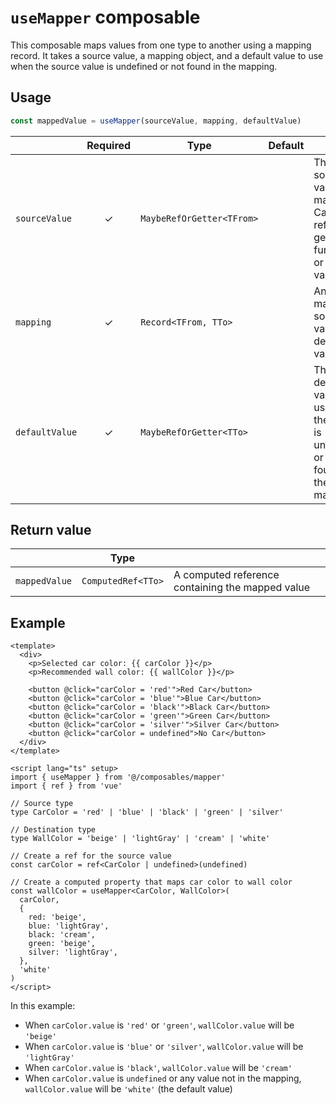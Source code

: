 # `useMapper` composable

This composable maps values from one type to another using a mapping record. It takes a source value, a mapping object, and a default value to use when the source value is undefined or not found in the mapping.

## Usage

```ts
const mappedValue = useMapper(sourceValue, mapping, defaultValue)
```

|                | Required | Type                      | Default |                                                                                   |
| -------------- | :------: | ------------------------- | ------- | --------------------------------------------------------------------------------- |
| `sourceValue`  |    ✓     | `MaybeRefOrGetter<TFrom>` |         | The source value to be mapped. Can be a ref, a getter function, or a raw value    |
| `mapping`      |    ✓     | `Record<TFrom, TTo>`      |         | An object mapping source values to destination values                             |
| `defaultValue` |    ✓     | `MaybeRefOrGetter<TTo>`   |         | The default value to use when the source is undefined or not found in the mapping |

## Return value

|               | Type               |                                                  |
| ------------- | ------------------ | ------------------------------------------------ |
| `mappedValue` | `ComputedRef<TTo>` | A computed reference containing the mapped value |

## Example

```vue
<template>
  <div>
    <p>Selected car color: {{ carColor }}</p>
    <p>Recommended wall color: {{ wallColor }}</p>

    <button @click="carColor = 'red'">Red Car</button>
    <button @click="carColor = 'blue'">Blue Car</button>
    <button @click="carColor = 'black'">Black Car</button>
    <button @click="carColor = 'green'">Green Car</button>
    <button @click="carColor = 'silver'">Silver Car</button>
    <button @click="carColor = undefined">No Car</button>
  </div>
</template>

<script lang="ts" setup>
import { useMapper } from '@/composables/mapper'
import { ref } from 'vue'

// Source type
type CarColor = 'red' | 'blue' | 'black' | 'green' | 'silver'

// Destination type
type WallColor = 'beige' | 'lightGray' | 'cream' | 'white'

// Create a ref for the source value
const carColor = ref<CarColor | undefined>(undefined)

// Create a computed property that maps car color to wall color
const wallColor = useMapper<CarColor, WallColor>(
  carColor,
  {
    red: 'beige',
    blue: 'lightGray',
    black: 'cream',
    green: 'beige',
    silver: 'lightGray',
  },
  'white'
)
</script>
```

In this example:

- When `carColor.value` is `'red'` or `'green'`, `wallColor.value` will be `'beige'`
- When `carColor.value` is `'blue'` or `'silver'`, `wallColor.value` will be `'lightGray'`
- When `carColor.value` is `'black'`, `wallColor.value` will be `'cream'`
- When `carColor.value` is `undefined` or any value not in the mapping, `wallColor.value` will be
  `'white'` (the default value)

